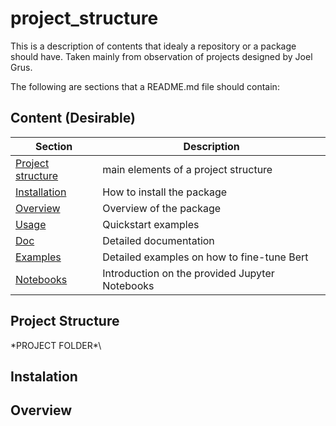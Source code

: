 # project_structure

This is a description of contents that idealy a repository or a package should have. Taken mainly from observation of projects designed by Joel Grus.

The following are sections that a README.md file should contain:

## Content (Desirable)

| Section | Description |
|-|-|
| [Project structure](##projectstruct) | main elements of a project structure |
| [Installation](##installation) | How to install the package |
| [Overview](##overview) | Overview of the package |
| [Usage](##usage) | Quickstart examples |
| [Doc](##doc) |  Detailed documentation |
| [Examples](##examples) | Detailed examples on how to fine-tune Bert |
| [Notebooks](##notebooks) | Introduction on the provided Jupyter Notebooks |

## Project Structure
 \*PROJECT FOLDER*\

## Instalation
## Overview

